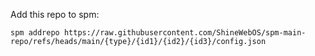 Add this repo to spm:

```
spm addrepo https://raw.githubusercontent.com/ShineWebOS/spm-main-repo/refs/heads/main/{type}/{id1}/{id2}/{id3}/config.json
```
